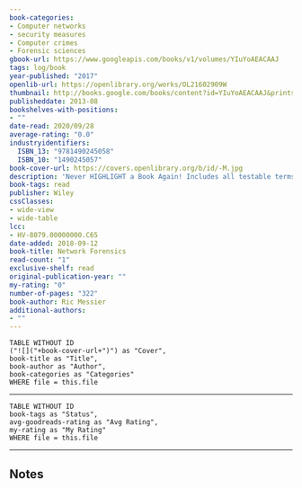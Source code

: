 ```yaml
---
book-categories:
- Computer networks
- security measures
- Computer crimes
- Forensic sciences
gbook-url: https://www.googleapis.com/books/v1/volumes/YIuYoAEACAAJ
tags: log/book
year-published: "2017"
openlib-url: https://openlibrary.org/works/OL21602909W
thumbnail: http://books.google.com/books/content?id=YIuYoAEACAAJ&printsec=frontcover&img=1&zoom=1&source=gbs_api
publisheddate: 2013-08
bookshelves-with-positions:
- ""
date-read: 2020/09/28
average-rating: "0.0"
industryidentifiers:
  ISBN_13: "9781490245058"
  ISBN_10: "1490245057"
book-cover-url: https://covers.openlibrary.org/b/id/-M.jpg
description: 'Never HIGHLIGHT a Book Again! Includes all testable terms, concepts, persons, places, and events. Cram101 Just the FACTS101 studyguides gives all of the outlines, highlights, and quizzes for your textbook with optional online comprehensive practice tests. Only Cram101 is Textbook Specific. Accompanies: 9780132564717. This item is printed on demand.'
book-tags: read
publisher: Wiley
cssClasses:
- wide-view
- wide-table
lcc:
- HV-8079.00000000.C65
date-added: 2018-09-12
book-title: Network Forensics
read-count: "1"
exclusive-shelf: read
original-publication-year: ""
my-rating: "0"
number-of-pages: "322"
book-author: Ric Messier
additional-authors:
- ""
---
```


```dataview
TABLE WITHOUT ID
("![]("+book-cover-url+")") as "Cover",
book-title as "Title",
book-author as "Author",
book-categories as "Categories"
WHERE file = this.file
```
---
```dataview
TABLE WITHOUT ID
book-tags as "Status",
avg-goodreads-rating as "Avg Rating",
my-rating as "My Rating"
WHERE file = this.file
```
---
## Notes


